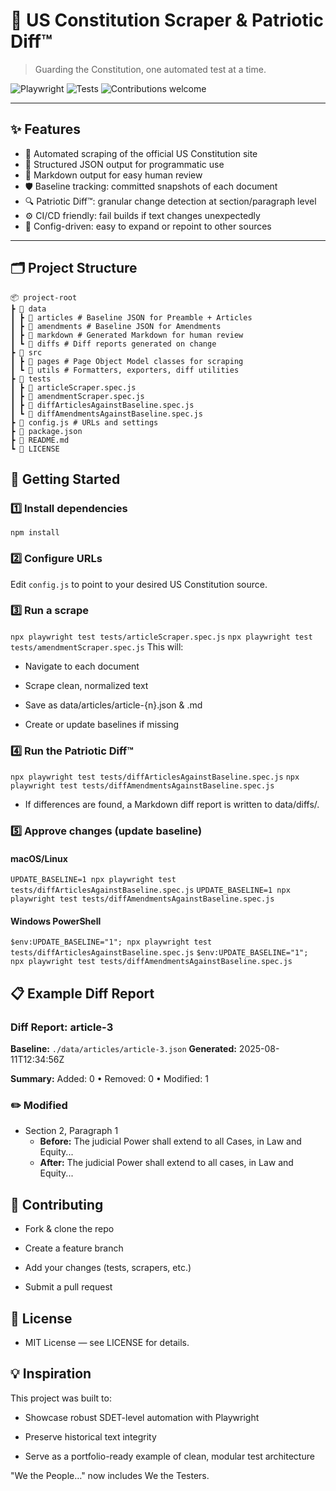 # 📜 US Constitution Scraper & Patriotic Diff™

> Guarding the Constitution, one automated test at a time.

![Playwright](https://img.shields.io/badge/Playwright-automation-blueviolet?logo=playwright)
![Tests](https://img.shields.io/badge/tests-passing-brightgreen)
![Contributions welcome](https://img.shields.io/badge/contributions-welcome-orange)

---

## ✨ Features

- 🤖 Automated scraping of the official US Constitution site  
- 📂 Structured JSON output for programmatic use  
- 📄 Markdown output for easy human review  
- 🛡 Baseline tracking: committed snapshots of each document  
- 🔍 Patriotic Diff™: granular change detection at section/paragraph level  
- ⚙️ CI/CD friendly: fail builds if text changes unexpectedly  
- 🧩 Config-driven: easy to expand or repoint to other sources  

---

## 🗂 Project Structure
    📦 project-root
    ┣ 📂 data
    ┃ ┣ 📂 articles # Baseline JSON for Preamble + Articles
    ┃ ┣ 📂 amendments # Baseline JSON for Amendments
    ┃ ┣ 📂 markdown # Generated Markdown for human review
    ┃ ┗ 📂 diffs # Diff reports generated on change
    ┣ 📂 src
    ┃ ┣ 📂 pages # Page Object Model classes for scraping
    ┃ ┗ 📂 utils # Formatters, exporters, diff utilities
    ┣ 📂 tests
    ┃ ┣ 🧪 articleScraper.spec.js
    ┃ ┣ 🧪 amendmentScraper.spec.js
    ┃ ┣ 🧪 diffArticlesAgainstBaseline.spec.js
    ┃ ┗ 🧪 diffAmendmentsAgainstBaseline.spec.js
    ┣ 📜 config.js # URLs and settings
    ┣ 📜 package.json
    ┣ 📜 README.md
    ┗ 📜 LICENSE

## 🚀 Getting Started

### 1️⃣ Install dependencies
`npm install`

### 2️⃣ Configure URLs
Edit `config.js` to point to your desired US Constitution source.

### 3️⃣ Run a scrape

`npx playwright test tests/articleScraper.spec.js`
`npx playwright test tests/amendmentScraper.spec.js`
This will:

- Navigate to each document

- Scrape clean, normalized text

- Save as data/articles/article-{n}.json & .md

- Create or update baselines if missing

### 4️⃣ Run the Patriotic Diff™

`npx playwright test tests/diffArticlesAgainstBaseline.spec.js`
`npx playwright test tests/diffAmendmentsAgainstBaseline.spec.js`

- If differences are found, a Markdown diff report is written to data/diffs/.

### 5️⃣ Approve changes (update baseline)

#### macOS/Linux
`UPDATE_BASELINE=1 npx playwright test tests/diffArticlesAgainstBaseline.spec.js`
`UPDATE_BASELINE=1 npx playwright test tests/diffAmendmentsAgainstBaseline.spec.js`
#### Windows PowerShell
`$env:UPDATE_BASELINE="1"; npx playwright test tests/diffArticlesAgainstBaseline.spec.js`
`$env:UPDATE_BASELINE="1"; npx playwright test tests/diffAmendmentsAgainstBaseline.spec.js`

## 📋 Example Diff Report
### Diff Report: article-3

**Baseline:** `./data/articles/article-3.json`
**Generated:** 2025-08-11T12:34:56Z

**Summary:** Added: 0 • Removed: 0 • Modified: 1

### ✏️ Modified
- Section 2, Paragraph 1
  - **Before:** The judicial Power shall extend to all Cases, in Law and Equity...
  - **After:**  The judicial Power shall extend to all cases, in Law and Equity...

## 🤝 Contributing
- Fork & clone the repo

- Create a feature branch

- Add your changes (tests, scrapers, etc.)

- Submit a pull request

## 📜 License
- MIT License — see LICENSE for details.

## 💡 Inspiration
This project was built to:

- Showcase robust SDET-level automation with Playwright

- Preserve historical text integrity

- Serve as a portfolio-ready example of clean, modular test architecture

"We the People…" now includes We the Testers. 
